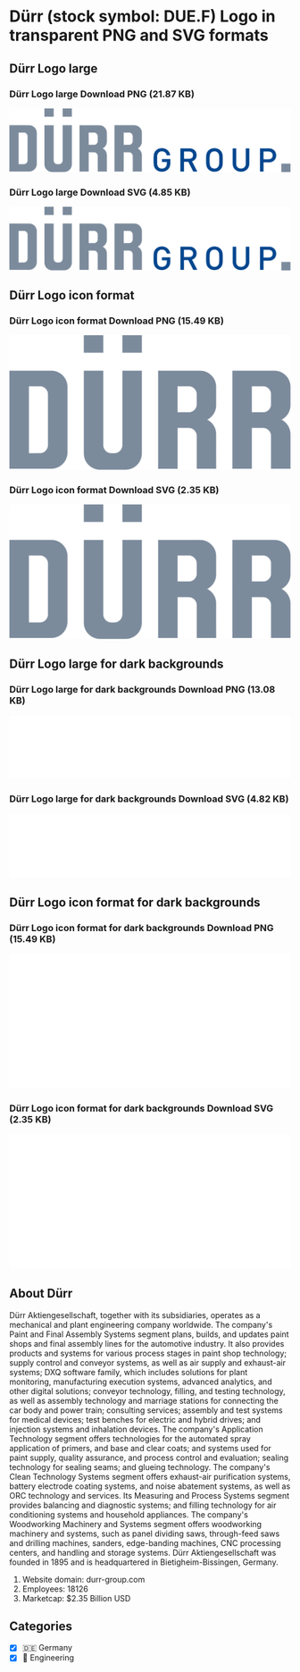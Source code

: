 # Dürr (stock symbol: DUE.F) Logo in transparent PNG and SVG formats

## Dürr Logo large

### Dürr Logo large Download PNG (21.87 KB)

![Dürr Logo large Download PNG (21.87 KB)](/img/orig/DUE.F_BIG-f2f94ce3.png)

### Dürr Logo large Download SVG (4.85 KB)

![Dürr Logo large Download SVG (4.85 KB)](/img/orig/DUE.F_BIG-c6d9462b.svg)

## Dürr Logo icon format

### Dürr Logo icon format Download PNG (15.49 KB)

![Dürr Logo icon format Download PNG (15.49 KB)](/img/orig/DUE.F-167c4a34.png)

### Dürr Logo icon format Download SVG (2.35 KB)

![Dürr Logo icon format Download SVG (2.35 KB)](/img/orig/DUE.F-409b9e2b.svg)

## Dürr Logo large for dark backgrounds

### Dürr Logo large for dark backgrounds Download PNG (13.08 KB)

![Dürr Logo large for dark backgrounds Download PNG (13.08 KB)](/img/orig/DUE.F_BIG.D-bfd70a7f.png)

### Dürr Logo large for dark backgrounds Download SVG (4.82 KB)

![Dürr Logo large for dark backgrounds Download SVG (4.82 KB)](/img/orig/DUE.F_BIG.D-bc61cf00.svg)

## Dürr Logo icon format for dark backgrounds

### Dürr Logo icon format for dark backgrounds Download PNG (15.49 KB)

![Dürr Logo icon format for dark backgrounds Download PNG (15.49 KB)](/img/orig/DUE.F.D-74ccfe1a.png)

### Dürr Logo icon format for dark backgrounds Download SVG (2.35 KB)

![Dürr Logo icon format for dark backgrounds Download SVG (2.35 KB)](/img/orig/DUE.F.D-cc693540.svg)

## About Dürr

Dürr Aktiengesellschaft, together with its subsidiaries, operates as a mechanical and plant engineering company worldwide. The company's Paint and Final Assembly Systems segment plans, builds, and updates paint shops and final assembly lines for the automotive industry. It also provides products and systems for various process stages in paint shop technology; supply control and conveyor systems, as well as air supply and exhaust-air systems; DXQ software family, which includes solutions for plant monitoring, manufacturing execution systems, advanced analytics, and other digital solutions; conveyor technology, filling, and testing technology, as well as assembly technology and marriage stations for connecting the car body and power train; consulting services; assembly and test systems for medical devices; test benches for electric and hybrid drives; and injection systems and inhalation devices. The company's Application Technology segment offers technologies for the automated spray application of primers, and base and clear coats; and systems used for paint supply, quality assurance, and process control and evaluation; sealing technology for sealing seams; and glueing technology. The company's Clean Technology Systems segment offers exhaust-air purification systems, battery electrode coating systems, and noise abatement systems, as well as ORC technology and services. Its Measuring and Process Systems segment provides balancing and diagnostic systems; and filling technology for air conditioning systems and household appliances. The company's Woodworking Machinery and Systems segment offers woodworking machinery and systems, such as panel dividing saws, through-feed saws and drilling machines, sanders, edge-banding machines, CNC processing centers, and handling and storage systems. Dürr Aktiengesellschaft was founded in 1895 and is headquartered in Bietigheim-Bissingen, Germany.

1. Website domain: durr-group.com
2. Employees: 18126
3. Marketcap: $2.35 Billion USD


## Categories
- [x] 🇩🇪 Germany
- [x] 👷 Engineering
